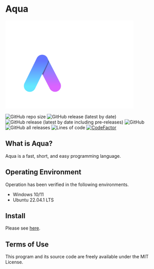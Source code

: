 # Aqua

<img src="./image/aqua-full.png" width="400px"></img>

![GitHub repo size](https://img.shields.io/github/repo-size/e6nlaq/aqua?label=Repo%20Size&logo=github)
![GitHub release (latest by date)](https://img.shields.io/github/v/release/e6nlaq/aqua?color=%233FB950&label=Latest%20Release&logo=github)
![GitHub release (latest by date including pre-releases)](https://img.shields.io/github/v/release/e6nlaq/aqua?include_prereleases&label=Pre-Release&logo=github)
![GitHub](https://img.shields.io/github/license/e6nlaq/aqua?label=License)
![GitHub all releases](https://img.shields.io/github/downloads/e6nlaq/aqua/total?label=Download&logo=github)
![Lines of code](https://img.shields.io/tokei/lines/github/e6nlaq/aqua?label=Code%20Lines)
[![CodeFactor](https://www.codefactor.io/repository/github/e6nlaq/aqua/badge)](https://www.codefactor.io/repository/github/e6nlaq/aqua)

## What is Aqua?

Aqua is a fast, short, and easy programming language.

## Operating Environment

Operation has been verified in the following environments.

- Windows 10/11
- Ubuntu 22.04.1 LTS

## Install

Please see [here](./docs/install.md).

## Terms of Use

This program and its source code are freely available under the MIT License.
